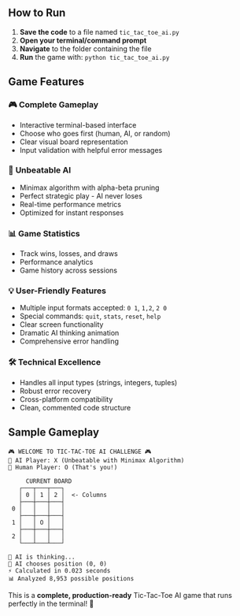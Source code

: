 ## How to Run

1. **Save the code** to a file named `tic_tac_toe_ai.py`
2. **Open your terminal/command prompt**
3. **Navigate** to the folder containing the file
4. **Run** the game with: `python tic_tac_toe_ai.py`

## Game Features

### 🎮 **Complete Gameplay**
- Interactive terminal-based interface
- Choose who goes first (human, AI, or random)
- Clear visual board representation
- Input validation with helpful error messages

### 🤖 **Unbeatable AI**
- Minimax algorithm with alpha-beta pruning
- Perfect strategic play - AI never loses
- Real-time performance metrics
- Optimized for instant responses

### 📊 **Game Statistics**
- Track wins, losses, and draws
- Performance analytics
- Game history across sessions

### 💡 **User-Friendly Features**
- Multiple input formats accepted: `0 1`, `1,2`, `2 0`
- Special commands: `quit`, `stats`, `reset`, `help`
- Clear screen functionality
- Dramatic AI thinking animation
- Comprehensive error handling

### 🛠️ **Technical Excellence**
- Handles all input types (strings, integers, tuples)
- Robust error recovery
- Cross-platform compatibility
- Clean, commented code structure

## Sample Gameplay

```
🎮 WELCOME TO TIC-TAC-TOE AI CHALLENGE 🎮
🤖 AI Player: X (Unbeatable with Minimax Algorithm)
👤 Human Player: O (That's you!)

     CURRENT BOARD
   ┌───┬───┬───┐
   │ 0 │ 1 │ 2 │  <- Columns
   ├───┼───┼───┤
 0 │   │   │   │
   ├───┼───┼───┤
 1 │   │ O │   │
   ├───┼───┼───┤
 2 │   │   │   │
   └───┴───┴───┘

🤖 AI is thinking...
🎯 AI chooses position (0, 0)
⚡ Calculated in 0.023 seconds
📊 Analyzed 8,953 possible positions
```

This is a **complete, production-ready** Tic-Tac-Toe AI game that runs perfectly in the terminal! 🎉

